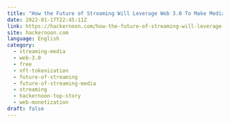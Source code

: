 ```yaml
---
title: "How the Future of Streaming Will Leverage Web 3.0 To Make Media Free of Every End User"
date: 2022-01-17T22:45:11Z
link: https://hackernoon.com/how-the-future-of-streaming-will-leverage-web-30-to-make-media-free-of-every-end-user?source=rss&utm_medium=RSS&utm_source=news.12bit.vn
site: hackernoon.com
language: English
category:
  - streaming-media
  - web-3.0
  - free
  - nft-tokenization
  - future-of-streaming
  - future-of-streaming-media
  - streaming
  - hackernoon-top-story
  - web-monetization
draft: false
---
```

